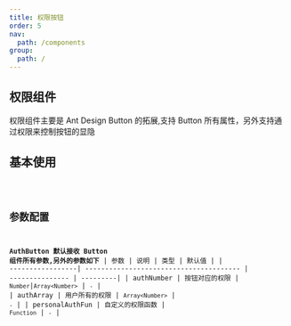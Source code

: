 ```yaml
---
title: 权限按钮
order: 5
nav:
  path: /components
group:
  path: /
---
```


## 权限组件

权限组件主要是 Ant Design Button 的拓展,支持 Button 所有属性，另外支持通过权限来控制按钮的显隐

## 基本使用

<code src="./demos/authButton.tsx">

## 参数配置

**AuthButton 默认接收 Button 组件所有参数,另外的参数如下**
| 参数 | 说明 | 类型 | 默认值 |
| -----------------| --------------------------------------- | --------------- | ---------|
| authNumber | 按钮对应的权限 | `Number`\|`Array<Number>` | `-` |
| authArray | 用户所有的权限 | `Array<Number>` | `-` |
| personalAuthFun | 自定义的权限函数 | `Function` | `-` |
